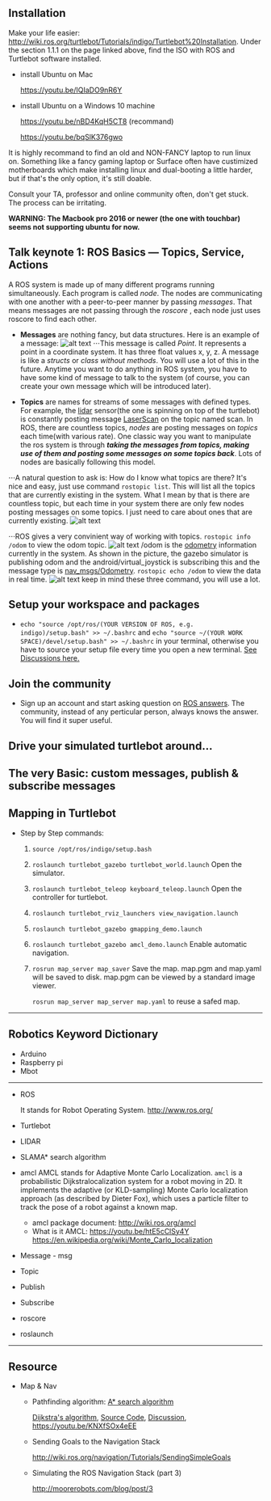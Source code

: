 ## Installation 
Make your life easier: http://wiki.ros.org/turtlebot/Tutorials/indigo/Turtlebot%20Installation.
Under the section 1.1.1 on the page linked above, find the ISO with ROS and Turtlebot software installed. 

* install Ubuntu on Mac

	https://youtu.be/IQIaDO9nR6Y
	
* install Ubuntu on a Windows 10 machine

	https://youtu.be/nBD4KqH5CT8 (recommand)
	
	https://youtu.be/bqSlK376gwo

It is highly recommand to find an old and NON-FANCY laptop to run linux on. Something like a fancy gaming laptop or Surface often have custimized motherboards which make installing linux and dual-booting a little harder, but if that's the only option, it's still doable. 

Consult your TA, professor and online community often, don't get stuck. The process can be irritating. 

**WARNING: The Macbook pro 2016 or newer (the one with touchbar) seems not supporting ubuntu for now.**



## Talk keynote 1: ROS Basics — Topics, Service, Actions
A ROS system is made up of many different programs running simultaneously. Each program is called _*node*_.  The nodes are communicating with one another with a peer-to-peer manner by passing _*messages*_.  That means messages are not passing through the *roscore* , each node just uses roscore to find each other.

* **Messages** are nothing fancy, but data structures.  Here is an example of a message:
![alt text](https://lh3.googleusercontent.com/c8uLbDPLurDIuYd7_xHsp5d1RguPqD1mvvXI5lmwAGgfAAjWFV3-O58LvQjY3buM6R38LJaIFTEGSoRnhB8zsr0cJAlZrMgL-ms93LOPBROTi-YDRX64MuV56VFpBtMqCVfFsEHOicpfIFn6BUwKSo0BAJUdox0Q32t3_DlxDuYJNXpAebdB8cRvpITYfQocP0RYTJFzGmePFOFd4jMTdG7p6GoEJCfn07QF1B8WslS7U01oLH6zY8Rf0PiT025lGjKZPNEkP7QFSR9R6-bGRTNCZPcmFIh6If2_LEE11PqtqR6eJvLohgFDFoYMTlU3Sx90OlKrvh2iLbQl6tyDcC4FZIVW1WmUB3hr-8_2D9f5xRbI7NsCCbUWYQgoV3QHPrybPxk9Ef0hBnqd5IypuXC2-5igMvR15P00QUkV4SElu_kOSAO5Wtv4QVzP2-pF-5DFgEb3C23e8XRub3XHizqV2BFb4Ug5dYtglyeDIl8eJV0v4BX3ykcSYprCqOh9HUuFbBElTBu17vX6vwYDJSWLklenUriIQoft84DYYi9u5V7D6nOvFJ8loRX8TQ3UTQ-iDNJmtr-gPXHYxqsIY5k8PxCBN54Gyj_65bH_s20aXimrNfNqeA=w1304-h1002-no "Example of Point message")
⋅⋅⋅This message is called *Point*. It represents a point in a coordinate system. It has three float values x, y, z. A message is like a *structs* or *class without methods*. You will use a lot of this in the future. Anytime you want to do anything in ROS system, you have to have some kind of message to talk to the system (of course, you can create your own message which will be introduced later).  

* **Topics** are names for streams of some messages with defined types. For example, the [lidar](https://en.wikipedia.org/wiki/Lidar) sensor(the one is spinning on top of the turtlebot) is constantly posting message [LaserScan](http://docs.ros.org/api/sensor_msgs/html/msg/LaserScan.html) on the topic named scan. In ROS, there are countless topics, *nodes* are posting messages on *topics* each time(with various rate). One classic way you want to manipulate the ros system is through **_taking the messages from topics, making use of them and posting some messages on some topics back_**. Lots of nodes are basically following this model. 

⋅⋅⋅A natural question to ask is: How do I know what topics are there? It's nice and easy, just use command `rostopic list`.
This will list all the topics that are currently existing in the system. What I mean by that is there are countless topic, but each time in your system there are only few nodes posting messages on some topics. I just need to care about ones that are currently existing.
![alt text](https://lh3.googleusercontent.com/adNhU01gzIbw1SkG_S2Lik-SOfWQqnp28LDz7M-N4OIj7OwXPNZLnOo-5TRztrrvDvaARiXKIyyZL91YSMGL2YwCFqOVqWq9GAJvL43ZuhsdRVe2qkxfk5mhXUi-qgKKdQDEp3Ov2MjKKMuZOz80PvQuVdWuqUy3ECVqYh-_UtTSnaKUB-FCxRT7IorxCKQEgJVcW3RSSP3tVvMaEe2Vf_ngPURRgfOJ-k1LB0qrhRTaN_RX68ecMY8u0hF1DslnXAarY_vK5Mw6XEp9SuZdNave3aIAlAPPOadcjNjmE2oSlCzyrhSMjlrL9T5kc9a2eLpYHS1QsKQ8NuFoiaj9vGLEqJQkGW2AgDcexpC3fjr4o3Icxc6_r9f9EJo8PhFGGiv7dZHLzteFHBN0uBteOGSGgg4F9y0VCjrJW0H1NnXj5Qz_W-ww74jQatuNWSookhMDgCx2S9ec_FFC4nT8hBIqC9gQ_p_yt7-Ewqu43FfwEimvEV9ZssjdUkAGvZqpjcKAJkNWp3UweYeyI_wNhto00J6qduxf7cOxEY6HKgvZp97hFpPqUMHCPTsoZvda8ugKX2yGNrgv-NhkxMCMKdtLmPMgylpJSjIm4yu4Pmi0z8LWLaca8PWOMyX0XmPIq5TIbCeQmPk4PwBprmr39MfckIATEq9Ozuo0c0qYwc7Y9oU=w492-h408-no "When you make rostopic list command in terminal")

⋅⋅⋅ROS gives a very convinient way of working with topics. 
`rostopic info /odom` to view the odom topic.
![alt text](https://lh3.googleusercontent.com/4CH4PVYwG-zIGZUmZwsf2J-M5QoQTcqlWoxJdcbIIlmZoes3LVN1BnBMU1F6WqMjDv6j4XKdk5G4cqbFikEGEjqzfbcPViDKzcxEuZx3wM2WYg5UNqBCBoJsKb4CglAqKG6JL2-Fk5PZqs8kdR5VQg2lqZDEWs7z8vQhw-2-D830WRPBz_XPqOLlniO_xpv73drSpuRoLDdpdJITumuiAa1AfWflX25aK3CSROKisHVz5IwKm4xjsLvoeTJhXdhbvzW7fVFhdWfNlvj5C298LdUxTgx51pF_5CTDfj7-hcTuK7Amvw75d6F0FoPZV-ZvzIALs7hsXN-dp7DMHQVZlQkiuIofkFctiVP2MYaZutehF-Z1T4alR8d-v8OQiqEAyshbuZBOQKzRpGdjGhAWasBgQ9cgZDWNzAAMjDOTcS8x4dJ8igoVlyLrJmqOe6pZnHXcFWgvhkJcjmBTdLBtcGca3LmQ2LMuDi5pbsAfcB8H7cBo9yoSEbEgy3TskbYAZs7ldsTWJHZjRrjIQRmpfI6D5hKwGyT6jUQG8XV-6YWxthLdPJt9yZ-05z8dR2T65jILOUuhrg6VYRkCMBXgFRQxY1WHohfrEyZfdPH_9f-RGeRdZk2Nt7ezzYOqiazZbmZutg0vwETefEasVa7y08RtQB1SAtiJEaRlp0kSweJ1iBg=w492-h261-no "rostopic info /odom")
/odom is the [odometry](https://en.wikipedia.org/wiki/Odometry) information currently in the system. As shown in the picture, the gazebo simulator is publishing odom and the android/virtual_joystick is subscribing this and the message type is [nav_msgs/Odometry](http://docs.ros.org/api/nav_msgs/html/msg/Odometry.html).
`rostopic echo /odom` to view the data in real time.
![alt text](https://lh3.googleusercontent.com/-gu4PqnizthW5PfCix9j8vzY2eY4xsEN99jKecY3qR0ehuCXgS56lxp2HastJvUOnCfnnwKb59ivfLR2lu32AKfpRF2JOh2iSsMr4dfb5KNx9W9EXxUREb0fJn2W50iFTtQ_qQitM3aDNpGf7wOBx4iY6xCm1P-68fz2T9ZoJyIFXB0koELkjEPQoZwVpkKWiSY5Jek8qwevXbe8tBfexboL9-axtdKrCnjbRxxT7ORPrqL8RsaM-2p0YFw8Cu31wnZq0gBcFNRRwkBXKvThgZQ9FLjl2pEwoR4o-eYogZ4kw9U20VYzK3EHBRy1KcgmF9HOEPR1Glql5e72bwVElFSiL2kuQtP7fsGy3MVpMXfcZanuaxIDDa9meYZGW29XsuGMLeDq4kIfAzGYGjC9zJ86inWVJhtGwNcn-RsGBcuayN5Q1qwxZqGTWk2ab29QiqGVFx-wv9tgTXKREL2GL16QGSongQyaR2ywIfA_lkrbXnLuNTsbRHqHDlaF1wJsee0lyRCUXM1sYITNZ7omlItoWEblrFrJj5B3wwF2l19H7nPcvrdYIpvKoSUd4lKItQXmpNM3VDDXr7XYN5_1lh4dV-7ofmB4cumAkVeCLrLQPiQ0sZ80nQ=w730-h738-no "/odom data in real time")
keep in mind these three command, you will use a lot.









## Setup your workspace and packages

* `echo "source /opt/ros/(YOUR VERSION OF ROS, e.g. indigo)/setup.bash" >> ~/.bashrc` and `echo "source ~/(YOUR WORK SPACE)/devel/setup.bash" >> ~/.bashrc` in your terminal, otherwise you have to source your setup file every time you open a new terminal. [See Discussions here.](http://answers.ros.org/question/117801/how-to-get-the-line-source-develsetupbash-to-run-after-every-time-you-catkin_make/)

## Join the community 
* Sign up an account and start asking question on [ROS answers](http://answers.ros.org/questions/). The community, instead of any perticular person, always knows the answer. You will find it super useful. 

## Drive your simulated turtlebot around...

## The very Basic: custom messages, publish & subscribe messages

## Mapping in Turtlebot 
* Step by Step commands:
  1. `source /opt/ros/indigo/setup.bash`
  2. `roslaunch turtlebot_gazebo turtlebot_world.launch` Open the simulator.  
  3. `roslaunch turtlebot_teleop keyboard_teleop.launch` Open the controller for turtlebot.  
  4. `roslaunch turtlebot_rviz_launchers view_navigation.launch` 
  5. `roslaunch turtlebot_gazebo gmapping_demo.launch` 
  6. `roslaunch turtlebot_gazebo amcl_demo.launch` Enable automatic navigation.
  7. `rosrun map_server map_saver` Save the map. map.pgm and map.yaml will be saved to disk. map.pgm can be viewed by a standard image viewer. 
     
     `rosrun map_server map_server map.yaml` to reuse a safed map.
     
-----
## Robotics Keyword Dictionary 

* Arduino
* Raspberry pi
* Mbot
-----
* ROS

  It stands for Robot Operating System. http://www.ros.org/
* Turtlebot
* LIDAR
* SLAMA* search algorithm
* amcl
  AMCL stands for Adaptive Monte Carlo Localization. `amcl` is a probabilistic Dijkstralocalization system for a robot moving in 2D. It implements the adaptive (or KLD-sampling) Monte Carlo localization approach (as described by Dieter Fox), which uses a particle filter to track the pose of a robot against a known map. 
  - amcl package document: http://wiki.ros.org/amcl
  - What is it AMCL: https://youtu.be/htE5cClSy4Y   https://en.wikipedia.org/wiki/Monte_Carlo_localization
* Message - msg
* Topic 
* Publish
* Subscribe
* roscore
* roslaunch

-----
## Resource
* Map & Nav
  * Pathfinding algorithm: [A* search algorithm](https://en.wikipedia.org/wiki/A*_search_algorithm)
    
    [Dijkstra's algorithm](https://youtu.be/WN3Rb9wVYDY), 
    [Source Code](https://github.com/ros-planning/navigation/blob/kinetic-devel/navfn/src/navfn.cpp), 
    [Discussion](http://answers.ros.org/question/28366/why-navfn-is-using-dijkstra/), 
    https://youtu.be/KNXfSOx4eEE
  * Sending Goals to the Navigation Stack

    http://wiki.ros.org/navigation/Tutorials/SendingSimpleGoals
  * Simulating the ROS Navigation Stack (part 3)

    http://moorerobots.com/blog/post/3

